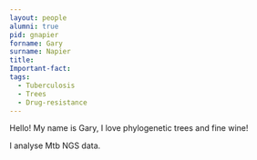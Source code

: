 ```yaml
---
layout: people
alumni: true
pid: gnapier
forname: Gary
surname: Napier
title: 
Important-fact: 
tags:
  - Tuberculosis
  - Trees
  - Drug-resistance
---
```

Hello! My name is Gary, I love phylogenetic trees and fine wine!

I analyse Mtb NGS data.

